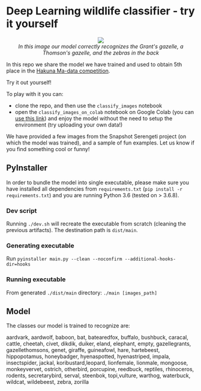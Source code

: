 # Deep Learning wildlife classifier - try it yourself
<p align="center">
<img src="images_serengeti/S8_R08_R2_IMAG0519.JPG"></img></br>
<em>In this image our model correctly recognizes the Grant's gazelle, a Thomson's gazelle, and the zebras in the back</em>
</p>

In this repo we share the model we have trained and used to obtain 5th place in the <a href="https://www.drivendata.org/competitions/59/camera-trap-serengeti/">Hakuna Ma-data competition</a>.

Try it out yourself!

To play with it you can:
 - clone the repo, and then use the `classify_images` notebook
 - open the `classify_images_on_colab` notebook on Google Colab (you can <a href="https://colab.research.google.com/github/Appsilon/serengeti_try_it_yourself/blob/master/classify_images_on_colab.ipynb">use this link</a>) and enjoy the model without the need to setup the environment (try uploading your own data!)
 
We have provided a few images from the Snapshot Serengeti project (on which the model was trained), and a sample of fun examples. Let us know if you find something cool or funny!


## PyInstaller
In order to bundle the model into single executable, please make sure you have installed all dependencies from `requirements.txt` (`pip install -r requirements.txt`) and you are running Python 3.6 (tested on > 3.6.8).

### Dev script
Running `./dev.sh` will recreate the executable from scratch (cleaning the previous artifacts). The destination path is `dist/main`.

### Generating executable
Run `pyinstaller main.py --clean --noconfirm --additional-hooks-dir=hooks`

### Running executable
From generated `./dist/main` directory: `./main [images_path]`

## Model

The classes our model is trained to recognize are:

aardvark, aardwolf, baboon, bat, batearedfox, buffalo, bushbuck, caracal, cattle, cheetah, civet, dikdik, duiker, eland, elephant, empty, gazellegrants, gazellethomsons, genet, giraffe, guineafowl, hare, hartebeest, hippopotamus, honeybadger, hyenaspotted, hyenastriped, impala, insectspider, jackal, koribustard,leopard, lionfemale, lionmale, mongoose, monkeyvervet, ostrich, otherbird, porcupine, reedbuck, reptiles, rhinoceros, rodents, secretarybird, serval, steenbok, topi,vulture, warthog, waterbuck, wildcat, wildebeest, zebra, zorilla
